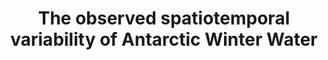 ---
title: "The observed spatiotemporal variability of Antarctic Winter Water"
citation: "Spira, T., Swart, S., Giddy, I. and **du Plessis, M.D.,** 2024. The observed spatiotemporal variability of Antarctic Winter Water. Journal of Geophysical Research: Oceans, 129(10), p.e2024JC021017."
doi: "https://doi.org/10.1029/2024JC021017"
category: manuscripts
---